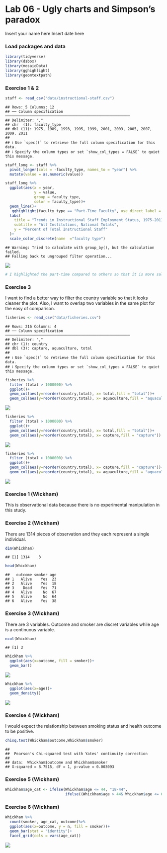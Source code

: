 Lab 06 - Ugly charts and Simpson’s paradox
================
Insert your name here
Insert date here

### Load packages and data

``` r
library(tidyverse) 
library(dsbox)
library(mosaicData) 
library(gghighlight)
library(geomtextpath)
```

### Exercise 1 & 2

``` r
staff <- read_csv("data/instructional-staff.csv")
```

    ## Rows: 5 Columns: 12
    ## ── Column specification ────────────────────────────────────────────────────────
    ## Delimiter: ","
    ## chr  (1): faculty_type
    ## dbl (11): 1975, 1989, 1993, 1995, 1999, 2001, 2003, 2005, 2007, 2009, 2011
    ## 
    ## ℹ Use `spec()` to retrieve the full column specification for this data.
    ## ℹ Specify the column types or set `show_col_types = FALSE` to quiet this message.

``` r
staff_long <- staff %>%
  pivot_longer(cols = -faculty_type, names_to = "year") %>%
  mutate(value = as.numeric(value))

staff_long %>%
  ggplot(aes(x = year,
             y = value,
             group = faculty_type,
             color = faculty_type))+
  geom_line()+
   gghighlight(faculty_type == "Part-Time Faculty", use_direct_label = FALSE, unhighlighted_params = aes(color = NULL, alpha = 0.2), keep_scales = TRUE)+
  labs(
    title = "Trends in Instructional Staff Employment Status, 1975-2011",
    subtitle = "All Institutions, National Totals",
    y = "Percent of Total Instructional Staff"
  )+
  scale_color_discrete(name  ="faculty type")
```

    ## Warning: Tried to calculate with group_by(), but the calculation failed.
    ## Falling back to ungrouped filter operation...

![](lab-06_files/figure-gfm/employ-1.png)<!-- -->

``` r
# I highlighted the part-time compared to others so that it is more salient in the graph. 
```

### Exercise 3

I want to find a better way to filter the country variable so that it
looks cleaner the plot. Also, I want to overlap two variables in the
same plot for the easy of comparison.

``` r
fisheries <- read_csv("data/fisheries.csv")
```

    ## Rows: 216 Columns: 4
    ## ── Column specification ────────────────────────────────────────────────────────
    ## Delimiter: ","
    ## chr (1): country
    ## dbl (3): capture, aquaculture, total
    ## 
    ## ℹ Use `spec()` to retrieve the full column specification for this data.
    ## ℹ Specify the column types or set `show_col_types = FALSE` to quiet this message.

``` r
fisheries %>%
  filter (total > 1000000) %>%
  ggplot()+
  geom_col(aes(y=reorder(country,total), x= total,fill = "total"))+
  geom_col(aes(y=reorder(country,total), x= aquaculture,fill = "aquaculture"))
```

![](lab-06_files/figure-gfm/Fisheries-1.png)<!-- -->

``` r
fisheries %>%
  filter (total > 1000000) %>%
  ggplot()+
  geom_col(aes(y=reorder(country,total), x= total,fill = "total"))+
  geom_col(aes(y=reorder(country,total), x= capture,fill = "capture"))
```

![](lab-06_files/figure-gfm/Fisheries-2.png)<!-- -->

``` r
fisheries %>%
  filter (total > 1000000) %>%
  ggplot()+
  geom_col(aes(y=reorder(country,total), x= capture,fill = "capture"))+
  geom_col(aes(y=reorder(country,total), x= aquaculture,fill = "aquaculture", alpha = 0.5))
```

![](lab-06_files/figure-gfm/Fisheries-3.png)<!-- -->

### Exercise 1 (Wickham)

This is observational data because there is no experimental manipulation
in this study.

### Exercise 2 (Wickham)

There are 1314 pieces of observation and they each represent a single
individual.

``` r
dim(Whickham)
```

    ## [1] 1314    3

``` r
head(Whickham)
```

    ##   outcome smoker age
    ## 1   Alive    Yes  23
    ## 2   Alive    Yes  18
    ## 3    Dead    Yes  71
    ## 4   Alive     No  67
    ## 5   Alive     No  64
    ## 6   Alive    Yes  38

### Exercise 3 (Wickham)

There are 3 variables. Outcome and smoker are discret variables while
age is a continuous variable.

``` r
ncol(Whickham)
```

    ## [1] 3

``` r
Whickham %>%
  ggplot(aes(x=outcome, fill = smoker))+
  geom_bar()
```

![](lab-06_files/figure-gfm/whickham_vars-1.png)<!-- -->

``` r
Whickham %>%
  ggplot(aes(x=age))+
  geom_density()
```

![](lab-06_files/figure-gfm/whickham_vars-2.png)<!-- -->

### Exercise 4 (Wickham)

I would expect the relationship between smoking status and health
outcome to be positive.

``` r
chisq.test(Whickham$outcome,Whickham$smoker)
```

    ## 
    ##  Pearson's Chi-squared test with Yates' continuity correction
    ## 
    ## data:  Whickham$outcome and Whickham$smoker
    ## X-squared = 8.7515, df = 1, p-value = 0.003093

### Exercise 5 (Wickham)

``` r
Whickham$age_cat <- ifelse(Whickham$age <= 44, "18-44", 
                           ifelse((Whickham$age > 44& Whickham$age <= 64),"45-64","65+"))
```

### Exercise 6 (Wickham)

``` r
Whickham %>%
  count(smoker, age_cat, outcome)%>%
  ggplot(aes(x=outcome, y = n, fill = smoker))+
  geom_bar(stat = "identity")+
  facet_grid(cols = vars(age_cat))
```

![](lab-06_files/figure-gfm/age_dif-1.png)<!-- -->
